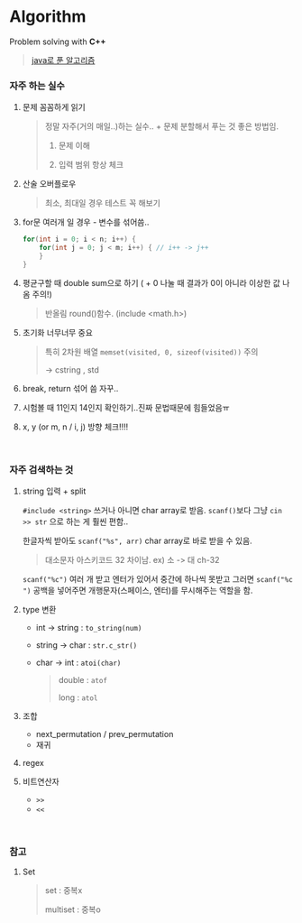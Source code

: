 # Algorithm

Problem solving with **C++**

> [java로 푼 알고리즘](https://github.com/Sunghee2/BOJ-Algorithm-Java)

### 자주 하는 실수

1. 문제 꼼꼼하게 읽기

   > 정말 자주(거의 매일..)하는 실수..  + 문제 분할해서 푸는 것 좋은 방법임.
   >
   > 1) 문제 이해
   >
   > 2) 입력 범위 항상 체크

2. 산술 오버플로우

   > 최소, 최대일 경우 테스트 꼭 해보기

3. for문 여러개 일 경우 - 변수를 섞어씀..

   ```java
   for(int i = 0; i < n; i++) {
       for(int j = 0; j < m; i++) { // i++ -> j++
       }
   }
   ```

4. 평균구할 때 double sum으로 하기 ( + 0 나눌 때 결과가 0이 아니라 이상한 값 나옴 주의!)

   > 반올림 round()함수. (include <math.h>)

5. 초기화 너무너무 중요

   > 특히 2차원 배열 `memset(visited, 0, sizeof(visited))` 주의
   >
   > -> cstring , std

6. break, return 섞어 씀 자꾸..
7. 시험볼 때 11인지 14인지 확인하기..진짜 문법때문에 힘들었음ㅠ
8. x, y (or m, n / i, j) 방향 체크!!!!

<br/>

### 자주 검색하는 것

1. string 입력  +  split

   `#include <string>` 쓰거나 아니면 char array로 받음. `scanf()`보다 그냥 `cin >> str` 으로 하는 게 훨씬 편함..

   한글자씩 받아도 `scanf("%s", arr)` char array로 바로 받을 수 있음.  

   > 대소문자 아스키코드 32 차이남. ex) 소 -> 대 ch-32

   `scanf("%c")` 여러 개 받고 엔터가 있어서 중간에 하나씩 못받고 그러면 `scanf("%c ")` 공백을 넣어주면 개행문자(스페이스, 엔터)를 무시해주는 역할을 함.

2. type 변환

   - int -> string : `to_string(num)`

   - string -> char : `str.c_str()`

   - char -> int : `atoi(char)`

     > double :  `atof`
     >
     > long : `atol`

3. 조합

   - next_permutation / prev_permutation
   - 재귀

4. regex

5. 비트연산자

   - `>>`
   - `<<`

<br/>

### 참고

1. Set

   > set : 중복x
   >
   > multiset : 중복o

